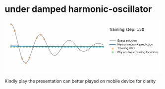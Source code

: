 # under damped harmonic-oscillator


<img src="step 2.gif" width="850">


Kindly play the presentation can better played on mobile device for clarity
